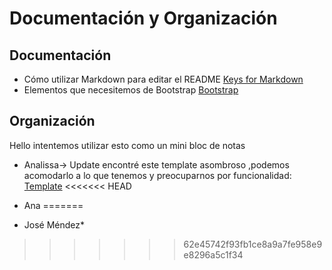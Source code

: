 # Documentación y Organización
## Documentación
* Cómo utilizar Markdown para editar el README [Keys for Markdown](https://commonmark.org/help/)
* Elementos que necesitemos de Bootstrap [Bootstrap](https://getbootstrap.com/docs/5.1/getting-started/introduction/)
  
## Organización
Hello intentemos utilizar esto como un mini bloc de notas
* Analissa-> Update encontré este template asombroso ,podemos acomodarlo a lo que tenemos y preocuparnos por funcionalidad: [Template](https://startbootstrap.com/previews/sb-admin)
<<<<<<< HEAD
* Ana 
=======

* José Méndez*
>>>>>>> 62e45742f93fb1ce8a9a7fe958e9e8296a5c1f34
